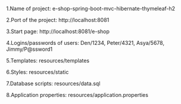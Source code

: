 1.Name of project: e-shop-spring-boot-mvc-hibernate-thymeleaf-h2

2.Port of the project: http://localhost:8081

3.Start page: http://localhost:8081/e-shop

4.Logins/passwords of users:
Den/1234,
Peter/4321,
Asya/5678,
Jimmy/P@ssword1

5.Templates: resources/templates

6.Styles: resources/static

7.Database scripts: resources/data.sql

8.Application properties: resources/application.properties

